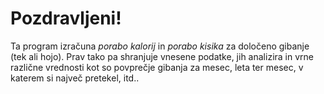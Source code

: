 # Pozdravljeni!
Ta program izračuna *porabo kalorij* in *porabo kisika* za določeno gibanje (tek ali hojo). Prav tako pa shranjuje vnesene podatke, jih analizira in vrne različne vrednosti kot so povprečje gibanja za mesec, leta ter mesec, v katerem si največ pretekel, itd..
